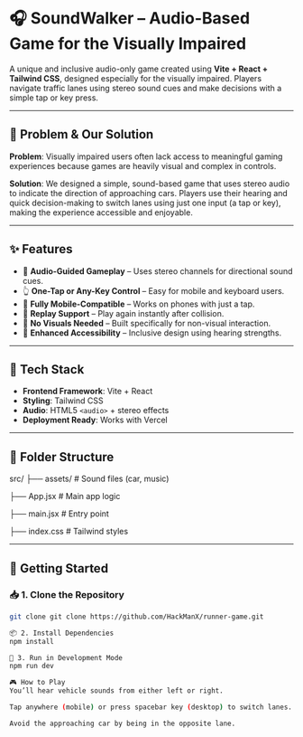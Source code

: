 # 🎧 SoundWalker – Audio-Based Game for the Visually Impaired

A unique and inclusive audio-only game created using **Vite + React + Tailwind CSS**, designed especially for the visually impaired. Players navigate traffic lanes using stereo sound cues and make decisions with a simple tap or key press.

---

## 🧠 Problem & Our Solution

**Problem**: Visually impaired users often lack access to meaningful gaming experiences because games are heavily visual and complex in controls.

**Solution**: We designed a simple, sound-based game that uses stereo audio to indicate the direction of approaching cars. Players use their hearing and quick decision-making to switch lanes using just one input (a tap or key), making the experience accessible and enjoyable.

---

## ✨ Features

- 🎵 **Audio-Guided Gameplay** – Uses stereo channels for directional sound cues.
- 👆 **One-Tap or Any-Key Control** – Easy for mobile and keyboard users.
- 📱 **Fully Mobile-Compatible** – Works on phones with just a tap.
- 🔄 **Replay Support** – Play again instantly after collision.
- 🧠 **No Visuals Needed** – Built specifically for non-visual interaction.
- 🧏 **Enhanced Accessibility** – Inclusive design using hearing strengths.

---

## 🔧 Tech Stack

- **Frontend Framework**: Vite + React
- **Styling**: Tailwind CSS
- **Audio**: HTML5 `<audio>` + stereo effects
- **Deployment Ready**: Works with Vercel

---

## 📁 Folder Structure

src/
├── assets/ # Sound files (car, music)

├── App.jsx # Main app logic

├── main.jsx # Entry point

├── index.css # Tailwind styles



---

## 🚀 Getting Started

### 📥 1. Clone the Repository

```bash
git clone git clone https://github.com/HackManX/runner-game.git

📦 2. Install Dependencies
npm install

🧪 3. Run in Development Mode
npm run dev

🎮 How to Play
You’ll hear vehicle sounds from either left or right.

Tap anywhere (mobile) or press spacebar key (desktop) to switch lanes.

Avoid the approaching car by being in the opposite lane.



